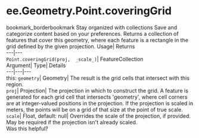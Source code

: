  
#  ee.Geometry.Point.coveringGrid 
bookmark_borderbookmark Stay organized with collections  Save and categorize content based on your preferences.
Returns a collection of features that cover this geometry, where each feature is a rectangle in the grid defined by the given projection. 
Usage| Returns  
---|---  
`Point.coveringGrid(proj,  _scale_)`| FeatureCollection  
Argument| Type| Details  
---|---|---  
this: `geometry`| Geometry| The result is the grid cells that intersect with this region.  
`proj`| Projection| The projection in which to construct the grid. A feature is generated for each grid cell that intersects 'geometry', where cell corners are at integer-valued positions in the projection. If the projection is scaled in meters, the points will be on a grid of that size at the point of true scale.  
`scale`| Float, default: null| Overrides the scale of the projection, if provided. May be required if the projection isn't already scaled.  
Was this helpful?
